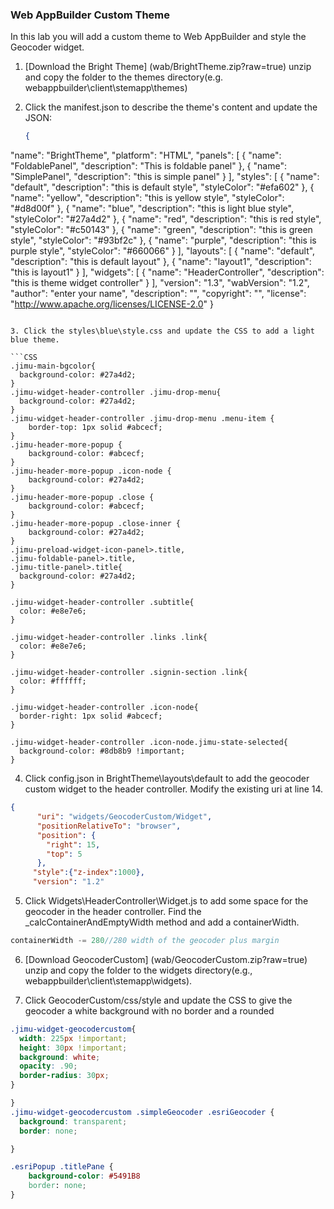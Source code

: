 ### Web AppBuilder Custom Theme

In this lab you will add a custom theme to Web AppBuilder and style the Geocoder widget.

1. [Download the Bright Theme] (wab/BrightTheme.zip?raw=true) unzip and copy the folder to the themes directory(e.g. webappbuilder\client\stemapp\themes)

2. Click the manifest.json to describe the theme's content and update the JSON:
	```json
	{
  "name": "BrightTheme",
  "platform": "HTML",
  "panels": [
    {
      "name": "FoldablePanel",
      "description": "This is foldable panel"
    },
    {
      "name": "SimplePanel",
      "description": "this is simple panel"
    }
  ],
  "styles": [
    {
      "name": "default",
      "description": "this is default style",
      "styleColor": "#efa602"
    },
    {
      "name": "yellow",
      "description": "this is yellow style",
      "styleColor": "#d8d00f"
    },
    {
      "name": "blue",
      "description": "this is light blue style",
      "styleColor": "#27a4d2"
    },
    {
      "name": "red",
      "description": "this is red style",
      "styleColor": "#c50143"
    },
    {
      "name": "green",
      "description": "this is green style",
      "styleColor": "#93bf2c"
    },
    {
      "name": "purple",
      "description": "this is purple style",
      "styleColor": "#660066"
    }
  ],
  "layouts": [
    {
      "name": "default",
      "description": "this is default layout"
    },
    {
      "name": "layout1",
      "description": "this is layout1"
    }
  ],
  "widgets": [
    {
      "name": "HeaderController",
      "description": "this is theme widget controller"
    }
  ],
  "version": "1.3",
  "wabVersion": "1.2",
  "author": "enter your name",
  "description": "",
  "copyright": "",
  "license": "http://www.apache.org/licenses/LICENSE-2.0"
}
```

3. Click the styles\blue\style.css and update the CSS to add a light blue theme.

```CSS
.jimu-main-bgcolor{
  background-color: #27a4d2;
}
.jimu-widget-header-controller .jimu-drop-menu{
  background-color: #27a4d2;
}
.jimu-widget-header-controller .jimu-drop-menu .menu-item {
	border-top: 1px solid #abcecf;
}
.jimu-header-more-popup {
	background-color: #abcecf;
}
.jimu-header-more-popup .icon-node {
	background-color: #27a4d2;
}
.jimu-header-more-popup .close {
	background-color: #abcecf;
}
.jimu-header-more-popup .close-inner {
	background-color: #27a4d2;
}
.jimu-preload-widget-icon-panel>.title,
.jimu-foldable-panel>.title,
.jimu-title-panel>.title{
  background-color: #27a4d2;
}

.jimu-widget-header-controller .subtitle{
  color: #e8e7e6;
}

.jimu-widget-header-controller .links .link{
  color: #e8e7e6;
}

.jimu-widget-header-controller .signin-section .link{
  color: #ffffff;
}

.jimu-widget-header-controller .icon-node{
  border-right: 1px solid #abcecf;
}

.jimu-widget-header-controller .icon-node.jimu-state-selected{
  background-color: #8db8b9 !important;
}
```

4. Click config.json in BrightTheme\layouts\default to add the geocoder custom widget to the header controller. Modify the existing uri at line 14. 

```json
{
      "uri": "widgets/GeocoderCustom/Widget",
      "positionRelativeTo": "browser",
      "position": {
        "right": 15,
        "top": 5
      },
     "style":{"z-index":1000},
     "version": "1.2"
```

5. Click Widgets\HeaderController\Widget.js to add some space for the geocoder in the header controller. Find the _calcContainerAndEmptyWidth method and add a containerWidth. 

```javascript
containerWidth -= 280//280 width of the geocoder plus margin
```
6. [Download GeocoderCustom] (wab/GeocoderCustom.zip?raw=true) unzip and copy the folder to the widgets directory(e.g., webappbuilder\client\stemapp\widgets).

7. Click GeocoderCustom/css/style and update the CSS to give the geocoder a white background with no border and a rounded 

```CSS
.jimu-widget-geocodercustom{
  width: 225px !important;
  height: 30px !important;
  background: white;
  opacity: .90;
  border-radius: 30px;
}

}
.jimu-widget-geocodercustom .simpleGeocoder .esriGeocoder {
  background: transparent;
  border: none;

}

.esriPopup .titlePane {
	background-color: #5491B8
  	border: none;
}
```
